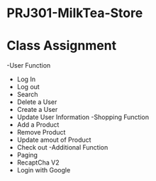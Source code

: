 # PRJ301-MilkTea-Store
# Class Assignment 
  
-User Function 
   + Log In
   + Log out
   + Search
   + Delete a User
   + Create a User
   + Update User Information
-Shopping Function
   + Add a Product
   + Remove Product
   + Update amout of Product
   + Check out
-Additional Function
   + Paging
   + RecaptCha V2
   + Login with Google
     
